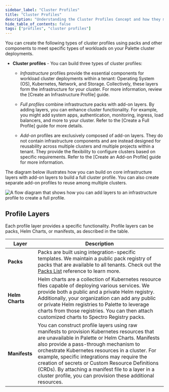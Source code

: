 ```yaml
---
sidebar_label: "Cluster Profiles"
title: "Cluster Profiles"
description: "Understanding the Cluster Profiles Concept and how they make Spectro Cloud powerful"
hide_table_of_contents: false
tags: ["profiles", "cluster profiles"]
---
```


You can create the following types of cluster profiles using packs and other components to meet specific types of workloads on your Palette cluster deployments. 

- **Cluster profiles** - You can build three types of cluster profiles:

  - *Infrastructure* profiles provide the essential components for workload cluster deployments within a tenant: Operating System (OS), Kubernetes, Network, and Storage. Collectively, these layers form the infrastructure for your cluster. For more information, review the [Create an Infrastructure Profile] guide.
 
  - *Full profiles* combine infrastructure packs with add-on layers. By adding layers, you can enhance cluster functionality. For example, you might add system apps, authentication, monitoring, ingress, load balancers, and more to your cluster. Refer to the [Create a Full Profile] guide for more details.

  - *Add-on* profiles are exclusively composed of add-on layers. They do not contain infrastructure components and are instead designed for reusability across multiple clusters and multiple projects within a tenant. They provide the flexibility to configure clusters based on specific requirements. Refer to the [Create an Add-on Profile] guide for more information.

The diagram below illustrates how you can build on core infrastructure layers with add-on layers to build a full cluster profile. You can also create separate add-on profiles to reuse among multiple clusters.

![A flow diagram that shows how you can add layers to an infrastructure profile to create a full profile.](/profiles_cluster-profiles_cluster-profiles.png)


## Profile Layers

Each profile layer provides a specific functionality. Profile layers can be packs, Helm Charts, or manifests, as described in the table.

| **Layer** | **Description** |
|-----------|---------------------------|
| **Packs** | Packs are built using integration-specific templates. We maintain a public pack registry of packs that are available to all tenants. Check out the [Packs List](../../integrations/integrations.mdx) reference to learn more. |
| **Helm Charts** | Helm charts are a collection of Kubernetes resource files capable of deploying various services. We provide both a public and a private Helm registry. Additionally, your organization can add any public or private Helm registries to Palette to leverage charts from those registries. You can then attach customized charts to Spectro Registry packs. |
| **Manifests** | You can construct profile layers using raw manifests to provision Kubernetes resources that are unavailable in Palette or Helm Charts. Manifests also provide a pass-through mechanism to orchestrate Kubernetes resources in a cluster. For example, specific integrations may require the creation of secrets or Custom Resource Definitions (CRDs). By attaching a manifest file to a layer in a cluster profile, you can provision these additional resources. |



